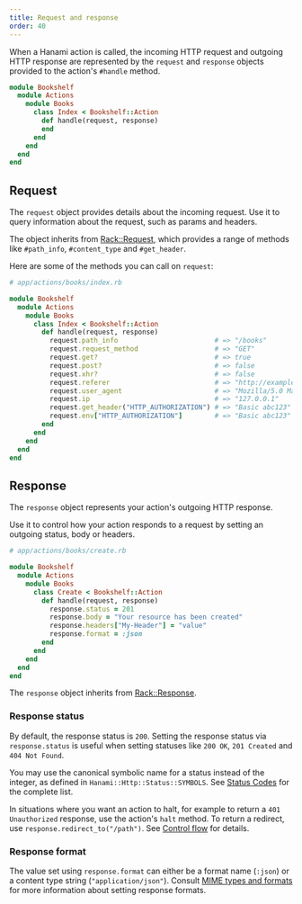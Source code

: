 ```yaml
---
title: Request and response
order: 40
---
```


When a Hanami action is called, the incoming HTTP request and outgoing HTTP response are represented by the `request` and `response` objects provided to the action's `#handle` method.

```ruby
module Bookshelf
  module Actions
    module Books
      class Index < Bookshelf::Action
        def handle(request, response)
        end
      end
    end
  end
end
```

## Request

The `request` object provides details about the incoming request. Use it to query information about the request, such as params and headers.

The object inherits from [Rack::Request](https://www.rubydoc.info/gems/rack/Rack/Request), which provides a range of methods like `#path_info`, `#content_type` and `#get_header`.

Here are some of the methods you can call on `request`:

```ruby
# app/actions/books/index.rb

module Bookshelf
  module Actions
    module Books
      class Index < Bookshelf::Action
        def handle(request, response)
          request.path_info                        # => "/books"
          request.request_method                   # => "GET"
          request.get?                             # => true
          request.post?                            # => false
          request.xhr?                             # => false
          request.referer                          # => "http://example.com/"
          request.user_agent                       # => "Mozilla/5.0 Macintosh; ..."
          request.ip                               # => "127.0.0.1"
          request.get_header("HTTP_AUTHORIZATION") # => "Basic abc123"
          request.env["HTTP_AUTHORIZATION"]        # => "Basic abc123"
        end
      end
    end
  end
end
```

## Response

The `response` object represents your action's outgoing HTTP response.

Use it to control how your action responds to a request by setting an outgoing status, body or headers.

```ruby
# app/actions/books/create.rb

module Bookshelf
  module Actions
    module Books
      class Create < Bookshelf::Action
        def handle(request, response)
          response.status = 201
          response.body = "Your resource has been created"
          response.headers["My-Header"] = "value"
          response.format = :json
        end
      end
    end
  end
end
```

The `response` object inherits from [Rack::Response](https://www.rubydoc.info/gems/rack/Rack/Response).

### Response status

By default, the response status is `200`. Setting the response status via `response.status` is useful when setting statuses like `200 OK`, `201 Created` and `404 Not Found`.

You may use the canonical symbolic name for a status instead of the integer, as defined in
`Hanami::Http::Status::SYMBOLS`. See [Status Codes](/v2.2/actions/status-codes/) for the complete list.

In situations where you want an action to halt, for example to return a `401 Unauthorized` response, use the action's `halt` method. To return a redirect, use `response.redirect_to("/path")`. See [Control flow](/v2.2/actions/control-flow/) for details.

### Response format

The value set using `response.format` can either be a format name (`:json`) or a content type string (`"application/json"`). Consult [MIME types and formats](/v2.2/actions/formats-and-mime-types/) for more information about setting response formats.
